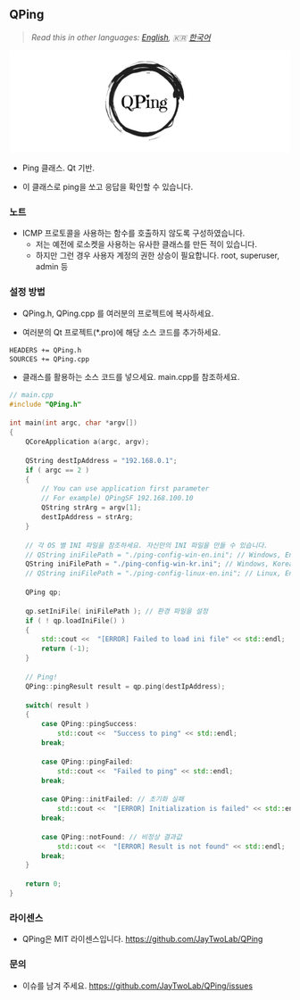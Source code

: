 ﻿## QPing

> *Read this in other languages: [English](README.md), :kr: [한국어](README.ko.md)*

![](markdown-data/qping.png)

- Ping 클래스. Qt 기반.

- 이 클래스로 ping을 쏘고 응답을 확인할 수 있습니다.

### 노트

- ICMP 프로토콜을 사용하는 함수를 호출하지 않도록 구성하였습니다.
	- 저는 예전에 로소켓을 사용하는 유사한 클래스를 만든 적이 있습니다.
	- 하지만 그런 경우 사용자 계정의 권한 상승이 필요합니다. root, superuser, admin 등

### 설정 방법

- QPing.h, QPing.cpp 를 여러분의 프로젝트에 복사하세요.

- 여러분의 Qt 프로젝트(*.pro)에 해당 소스 코드를 추가하세요.

```qmake
HEADERS += QPing.h
SOURCES += QPing.cpp
```

- 클래스를 활용하는 소스 코드를 넣으세요. main.cpp를 참조하세요.

```cpp
// main.cpp
#include "QPing.h"

int main(int argc, char *argv[])
{
    QCoreApplication a(argc, argv);

    QString destIpAddress = "192.168.0.1";
    if ( argc == 2 )
    {
        // You can use application first parameter
        // For example) QPingSF 192.168.100.10
        QString strArg = argv[1];
        destIpAddress = strArg;
    }

    // 각 OS 별 INI 파일을 참조하세요. 자신만의 INI 파일을 만들 수 있습니다.
    // QString iniFilePath = "./ping-config-win-en.ini"; // Windows, English
    QString iniFilePath = "./ping-config-win-kr.ini"; // Windows, Korean
    // QString iniFilePath = "./ping-config-linux-en.ini"; // Linux, English

    QPing qp;
     
    qp.setIniFile( iniFilePath ); // 환경 파일을 설정
    if ( ! qp.loadIniFile() )
    {
        std::cout <<  "[ERROR] Failed to load ini file" << std::endl;
        return (-1);
    }

    // Ping!
    QPing::pingResult result = qp.ping(destIpAddress);

    switch( result )
    {
        case QPing::pingSuccess:
            std::cout <<  "Success to ping" << std::endl;
        break;

        case QPing::pingFailed:
            std::cout <<  "Failed to ping" << std::endl;
        break;

        case QPing::initFailed: // 초기화 실패
            std::cout <<  "[ERROR] Initialization is failed" << std::endl;
        break;

        case QPing::notFound: // 비정상 결과값
            std::cout <<  "[ERROR] Result is not found" << std::endl;
        break;
    }

    return 0;  
}
```

### 라이센스

- QPing은 MIT 라이센스입니다. https://github.com/JayTwoLab/QPing

### 문의

- 이슈를 남겨 주세요. https://github.com/JayTwoLab/QPing/issues
